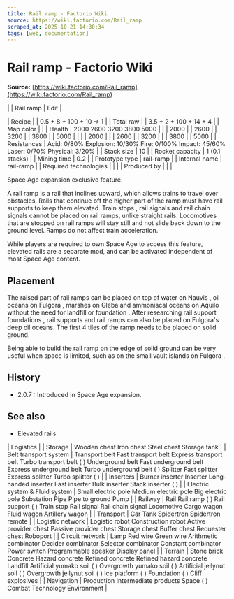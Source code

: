 ```yaml
---
title: Rail ramp - Factorio Wiki
source: https://wiki.factorio.com/Rail_ramp
scraped_at: 2025-10-21 14:30:34
tags: [web, documentation]
---
```


# Rail ramp - Factorio Wiki

**Source:** [https://wiki.factorio.com/Rail_ramp](https://wiki.factorio.com/Rail_ramp)


|  | Rail ramp | Edit |

| Recipe |
| 0.5 + 8 + 100 + 10 → 1 |
| Total raw |
| 3.5 + 2 + 100 + 14 + 4 |
| Map color |  |
| Health | 2000 2600 3200 3800 5000 |  |  | 2000 |  | 2600 |  | 3200 |  | 3800 |  | 5000 |
|  |  | 2000 |
|  | 2600 |  | 3200 |
|  | 3800 |  | 5000 |
| Resistances | Acid: 0/80% Explosion: 10/30% Fire: 0/100% Impact: 45/60% Laser: 0/70% Physical: 3/20% |
| Stack size | 10 |
| Rocket capacity | 1 (0.1 stacks) |
| Mining time | 0.2 |
| Prototype type | rail-ramp |
| Internal name | rail-ramp |
| Required technologies |
|  |
| Produced by |
|  |

Space Age expansion exclusive feature.

A rail ramp is a rail that inclines upward, which allows trains to travel over obstacles. Rails that continue off the higher part of the ramp must have rail supports to keep them elevated. Train stops , rail signals and rail chain signals cannot be placed on rail ramps, unlike straight rails. Locomotives that are stopped on rail ramps will stay still and not slide back down to the ground level. Ramps do not affect train acceleration.

While players are required to own Space Age to access this feature, elevated rails are a separate mod, and can be activated independent of most Space Age content.

## Placement

The raised part of rail ramps can be placed on top of water on Nauvis , oil oceans on Fulgora , marshes on Gleba and ammoniacal oceans on Aquilo without the need for landfill or foundation . After researching rail support foundations , rail supports and rail ramps can also be placed on Fulgora's deep oil oceans. The first 4 tiles of the ramp needs to be placed on solid ground.

Being able to build the rail ramp on the edge of solid ground can be very useful when space is limited, such as on the small vault islands on Fulgora .

## History

- 2.0.7 : Introduced in Space Age expansion.

## See also

- Elevated rails

| Logistics |
| Storage | Wooden chest Iron chest Steel chest Storage tank |
| Belt transport system | Transport belt Fast transport belt Express transport belt Turbo transport belt ( ) Underground belt Fast underground belt Express underground belt Turbo underground belt ( ) Splitter Fast splitter Express splitter Turbo splitter ( ) |
| Inserters | Burner inserter Inserter Long-handed inserter Fast inserter Bulk inserter Stack inserter ( ) |
| Electric system & Fluid system | Small electric pole Medium electric pole Big electric pole Substation Pipe Pipe to ground Pump |
| Railway | Rail Rail ramp ( ) Rail support ( ) Train stop Rail signal Rail chain signal Locomotive Cargo wagon Fluid wagon Artillery wagon |
| Transport | Car Tank Spidertron Spidertron remote |
| Logistic network | Logistic robot Construction robot Active provider chest Passive provider chest Storage chest Buffer chest Requester chest Roboport |
| Circuit network | Lamp Red wire Green wire Arithmetic combinator Decider combinator Selector combinator Constant combinator Power switch Programmable speaker Display panel |
| Terrain | Stone brick Concrete Hazard concrete Refined concrete Refined hazard concrete Landfill Artificial yumako soil ( ) Overgrowth yumako soil ( ) Artificial jellynut soil ( ) Overgrowth jellynut soil ( ) Ice platform ( ) Foundation ( ) Cliff explosives |
| Navigation | Production Intermediate products Space ( ) Combat Technology Environment |
